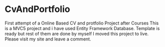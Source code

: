 # CvAndPortfolio
First attempt of a Online Based CV and protfolio Project after Courses
This is a MVC5 project and i have used Entity Framework Database.
Template is ready but rest of them are done by myself
I moved this project to live. Please visit my site and leave a comment.


